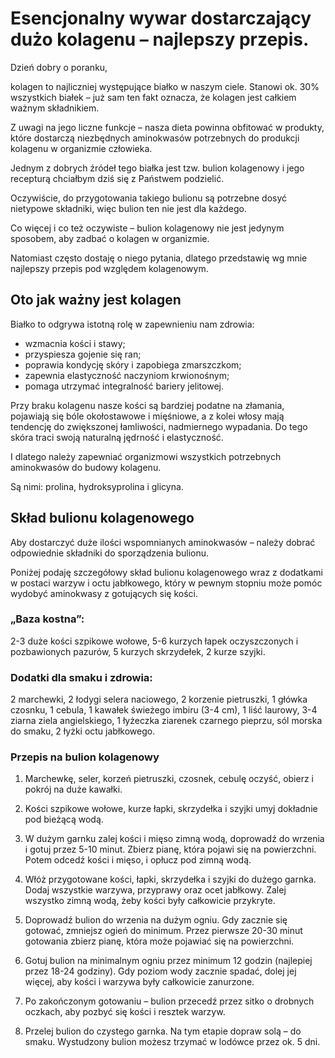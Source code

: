 # Esencjonalny wywar dostarczający dużo kolagenu – najlepszy przepis.

Dzień dobry o poranku,

kolagen to najliczniej występujące białko w naszym ciele. Stanowi ok. 30% wszystkich białek – już sam ten fakt oznacza, że kolagen jest całkiem ważnym składnikiem.

Z uwagi na jego liczne funkcje – nasza dieta powinna obfitować w produkty, które dostarczą niezbędnych aminokwasów potrzebnych do produkcji kolagenu w organizmie człowieka.

Jednym z dobrych źródeł tego białka jest tzw. bulion kolagenowy i jego recepturą chciałbym dziś się z Państwem podzielić.

Oczywiście, do przygotowania takiego bulionu są potrzebne dosyć nietypowe składniki, więc bulion ten nie jest dla każdego.

Co więcej i co też oczywiste – bulion kolagenowy nie jest jedynym sposobem, aby zadbać o kolagen w organizmie.

Natomiast często dostaję o niego pytania, dlatego przedstawię wg mnie najlepszy przepis pod względem kolagenowym.

## Oto jak ważny jest kolagen

Białko to odgrywa istotną rolę w zapewnieniu nam zdrowia:

- wzmacnia kości i stawy;
- przyspiesza gojenie się ran;
- poprawia kondycję skóry i zapobiega zmarszczkom;
- zapewnia elastyczność naczyniom krwionośnym;
- pomaga utrzymać integralność bariery jelitowej.

Przy braku kolagenu nasze kości są bardziej podatne na złamania, pojawiają się bóle okołostawowe i mięśniowe, a z kolei włosy mają tendencję do zwiększonej łamliwości, nadmiernego wypadania. Do tego skóra traci swoją naturalną jędrność i elastyczność.

I dlatego należy zapewniać organizmowi wszystkich potrzebnych aminokwasów do budowy kolagenu.

Są nimi: prolina, hydroksyprolina i glicyna.

## Skład bulionu kolagenowego

Aby dostarczyć duże ilości wspomnianych aminokwasów – należy dobrać odpowiednie składniki do sporządzenia bulionu.

Poniżej podaję szczegółowy skład bulionu kolagenowego wraz z dodatkami w postaci warzyw i octu jabłkowego, który w pewnym stopniu może pomóc wydobyć aminokwasy z gotujących się kości.

### „Baza kostna”:

2-3 duże kości szpikowe wołowe, 5-6 kurzych łapek oczyszczonych i pozbawionych pazurów, 5 kurzych skrzydełek, 2 kurze szyjki.

### Dodatki dla smaku i zdrowia:

2 marchewki, 2 łodygi selera naciowego, 2 korzenie pietruszki, 1 główka czosnku, 1 cebula, 1 kawałek świeżego imbiru (3-4 cm), 1 liść laurowy, 3-4 ziarna ziela angielskiego, 1 łyżeczka ziarenek czarnego pieprzu, sól morska do smaku, 2 łyżki octu jabłkowego.

### Przepis na bulion kolagenowy

1. Marchewkę, seler, korzeń pietruszki, czosnek, cebulę oczyść, obierz i pokrój na duże kawałki.

2. Kości szpikowe wołowe, kurze łapki, skrzydełka i szyjki umyj dokładnie pod bieżącą wodą.

3. W dużym garnku zalej kości i mięso zimną wodą, doprowadź do wrzenia i gotuj przez 5-10 minut. Zbierz pianę, która pojawi się na powierzchni. Potem odcedź kości i mięso, i opłucz pod zimną wodą.

4. Włóż przygotowane kości, łapki, skrzydełka i szyjki do dużego garnka. Dodaj wszystkie warzywa, przyprawy oraz ocet jabłkowy. Zalej wszystko zimną wodą, żeby kości były całkowicie przykryte.

5. Doprowadź bulion do wrzenia na dużym ogniu. Gdy zacznie się gotować, zmniejsz ogień do minimum. Przez pierwsze 20-30 minut gotowania zbierz pianę, która może pojawiać się na powierzchni.

6. Gotuj bulion na minimalnym ogniu przez minimum 12 godzin (najlepiej przez 18-24 godziny). Gdy poziom wody zacznie spadać, dolej jej więcej, aby kości i warzywa były całkowicie zanurzone.

7. Po zakończonym gotowaniu – bulion przecedź przez sitko o drobnych oczkach, aby pozbyć się kości i resztek warzyw.

8. Przelej bulion do czystego garnka. Na tym etapie dopraw solą – do smaku. Wystudzony bulion możesz trzymać w lodówce przez ok. 5 dni.

